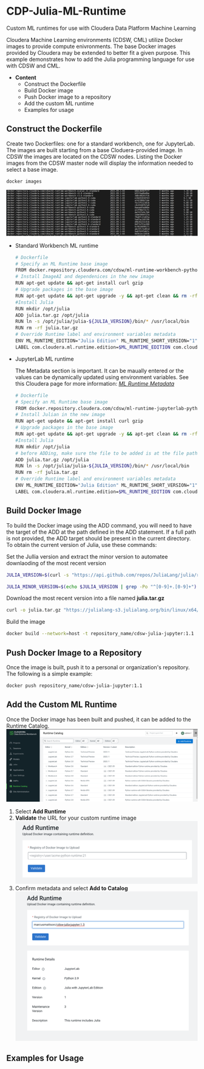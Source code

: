 # CDP-Julia-ML-Runtime
Custom ML runtimes for use with Cloudera Data Platform Machine Learning

Cloudera Machine Learning environments (CDSW, CML) utilize Docker images to provide compute enivronments. The base Docker images provided by Cloudera may be extended to better fit a given purpose. This example demonstrates how to add the Julia programming language for use with CDSW and CML.

- **Content**
    - Construct the Dockerfile
    - Build Docker image
    - Push Docker image to a repository
    - Add the custom ML runtime
    - Examples for usage

## Construct the Dockerfile
Create two Dockerfiles: one for a standard workbench, one for JupyterLab. The images are built starting from a base Cloduera-provided image. In CDSW the images are located on the CDSW nodes. Listing the Docker images from the CDSW master node will display the information needed to select a base image.
```bash
docker images
```
![image](images/cdsw-docker-images.png)

- Standard Workbench ML runtime
    ```bash
    # Dockerfile
    # Specify an ML Runtime base image
    FROM docker.repository.cloudera.com/cdsw/ml-runtime-workbench-python3.9-standard:2021.09.1-b5
    # Install ImageAI and dependenices in the new image
    RUN apt-get update && apt-get install curl gzip
    # Upgrade packages in the base image
    RUN apt-get update && apt-get upgrade -y && apt-get clean && rm -rf /var/lib/apt/lists/*
    #Install Julia
    RUN mkdir /opt/julia
    ADD julia.tar.gz /opt/julia
    RUN ln -s /opt/julia/julia-${JULIA_VERSION}/bin/* /usr/local/bin
    RUN rm -rf julia.tar.gz
    # Override Runtime label and environment variables metadata
    ENV ML_RUNTIME_EDITION="Julia Edition" ML_RUNTIME_SHORT_VERSION="1" ML_RUNTIME_MAINTENANCE_VERSION="2" ML_RUNTIME_FULL_VERSION="1.2" ML_RUNTIME_DESCRIPTION="This runtime includes Julia"
    LABEL com.cloudera.ml.runtime.edition=$ML_RUNTIME_EDITION com.cloudera.ml.runtime.full-version=$ML_RUNTIME_FULL_VERSION com.cloudera.ml.runtime.short-version=$ML_RUNTIME_SHORT_VERSION com.cloudera.ml.runtime.maintenance-version=$ML_RUNTIME_MAINTENANCE_VERSION com.cloudera.ml.runtime.description=$ML_RUNTIME_DESCRIPTION
    ```

- JupyterLab ML runtime

    The Metadata section is important. It can be maually entered or the values can be dynamically updated using environment variables. See this Cloudera page for more information:
    *[ML Runtime Metadata](https://docs.cloudera.com/machine-learning/cloud/runtimes/topics/ml-metadata-for-custom-runtimes.html)*

    ```bash
    # Dockerfile
    # Specify an ML Runtime base image
    FROM docker.repository.cloudera.com/cdsw/ml-runtime-jupyterlab-python3.9-standard:2021.09.1-b5
    # Install Julian in the new image
    RUN apt-get update && apt-get install curl gzip
    # Upgrade packages in the base image
    RUN apt-get update && apt-get upgrade -y && apt-get clean && rm -rf /var/lib/apt/lists/*
    #Install Julia
    RUN mkdir /opt/julia
    # before ADDing, make sure the file to be added is at the file path
    ADD julia.tar.gz /opt/julia
    RUN ln -s /opt/julia/julia-${JULIA_VERSION}/bin/* /usr/local/bin
    RUN rm -rf julia.tar.gz
    # Override Runtime label and environment variables metadata
    ENV ML_RUNTIME_EDITION="Julia Edition" ML_RUNTIME_SHORT_VERSION="1" ML_RUNTIME_MAINTENANCE_VERSION="2" ML_RUNTIME_FULL_VERSION="1.2" ML_RUNTIME_DESCRIPTION="This runtime includes Julia"
    LABEL com.cloudera.ml.runtime.edition=$ML_RUNTIME_EDITION com.cloudera.ml.runtime.full-version=$ML_RUNTIME_FULL_VERSION com.cloudera.ml.runtime.short-version=$ML_RUNTIME_SHORT_VERSION com.cloudera.ml.runtime.maintenance-version=$ML_RUNTIME_MAINTENANCE_VERSION com.cloudera.ml.runtime.description=$ML_RUNTIME_DESCRIPTION
    ```

## Build Docker Image
To build the Docker image using the ADD command, you will need to have the target of the ADD at the path defined in the ADD statement. If a full path is not provided, the ADD target should be present in the current directory. To obtain the current version of Julia, use these commands:

Set the Jullia version and extract the minor version to automatee downlaoding of the most recent version
```bash
JULIA_VERSION=$(curl -s "https://api.github.com/repos/JuliaLang/julia/releases/latest" | grep -Po '"tag_name": "v\K[0-9.]+')
```
```bash
JULIA_MINOR_VERSION=$(echo $JULIA_VERSION | grep -Po "^[0-9]+.[0-9]+")
```

Download the most recent version into a file named **julia.tar.gz**
```bash
curl -o julia.tar.gz "https://julialang-s3.julialang.org/bin/linux/x64/${JULIA_MINOR_VERSION}/julia-${JULIA_VERSION}-linux-x86_64.tar.gz"
```

Build the image
```bash
docker build --network=host -t repository_name/cdsw-julia-jupyter:1.1 . -f Dockerfile
```
## Push Docker Image to a Repository
Once the image is built, push it to a personal or organization's repository. The following is a simple example:

```bash
docker push repository_name/cdsw-julia-jupyter:1.1
```
## Add the Custom ML Runtime 
Once the Docker image has been built and pushed, it can be added to the Runtime Catalog.
![image](images/cdsw-ml-runtimes.png)

1. Select **Add Runtime**
2. **Validate** the URL for your custom runtime image
    ![image](images/add-runtime.png)
3. Confirm metadata and select **Add to Catalog**
    ![image](images/confirm-metadata.png)

## Examples for Usage

